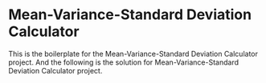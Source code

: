 # Mean-Variance-Standard Deviation Calculator

This is the boilerplate for the Mean-Variance-Standard Deviation Calculator project.
And the following is the solution for Mean-Variance-Standard Deviation Calculator project.
